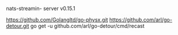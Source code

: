 nats-streamin- server v0.15.1

https://github.com/Golangltd/go-physx.git
https://github.com/arl/go-detour.git
go get -u github.com/arl/go-detour/cmd/recast